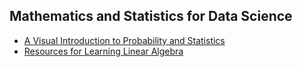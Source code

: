 ## Mathematics and Statistics for Data Science

* [A Visual Introduction to Probability and Statistics](https://seeing-theory.brown.edu/)
* [Resources for Learning Linear Algebra](https://brohrer.github.io/linear_algebra_resources.html)

